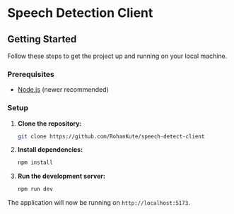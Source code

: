 # Speech Detection Client

## Getting Started

Follow these steps to get the project up and running on your local machine.

### Prerequisites

  - [Node.js](https://nodejs.org/) (newer recommended)

### Setup

1.  **Clone the repository:**

    ```sh
    git clone https://github.com/RohanKute/speech-detect-client
    ```

2.  **Install dependencies:**

    ```sh
    npm install
    ```

4.  **Run the development server:**

    ```sh
    npm run dev
    ```

The application will now be running on `http://localhost:5173`.

